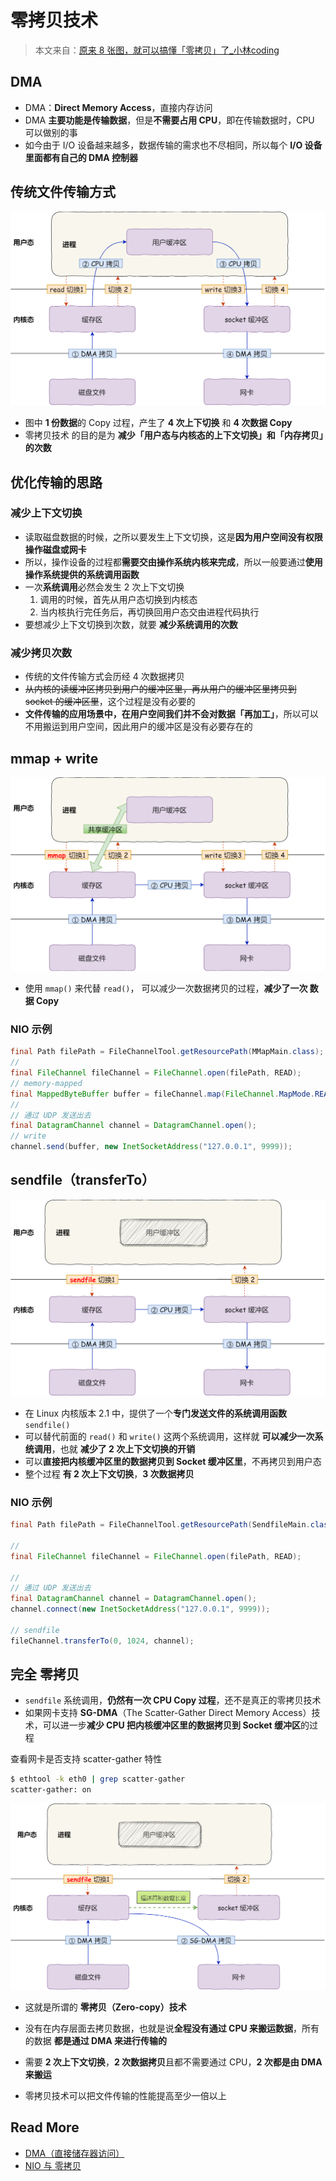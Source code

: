 # 零拷贝技术

> 本文来自：[原来 8 张图，就可以搞懂「零拷贝」了_小林coding](https://blog.csdn.net/qq_34827674/article/details/108756999)



## DMA

- DMA：**Direct Memory Access**，直接内存访问
- DMA **主要功能是传输数据**，但是**不需要占用 CPU**，即在传输数据时，CPU 可以做别的事
- 如今由于 I/O 设备越来越多，数据传输的需求也不尽相同，所以每个 **I/O 设备里面都有自己的 DMA 控制器**



## 传统文件传输方式

![img](-images/Zero-Copy-read-write.png)

- 图中 **1 份数据**的 Copy 过程，产生了 **4 次上下切换** 和 **4 次数据 Copy**
- 零拷贝技术 的目的是为 **减少「用户态与内核态的上下文切换」和「内存拷贝」的次数**



## 优化传输的思路

### 减少上下文切换

- 读取磁盘数据的时候，之所以要发生上下文切换，这是**因为用户空间没有权限操作磁盘或网卡**
- 所以，操作设备的过程都**需要交由操作系统内核来完成**，所以一般要通过**使用操作系统提供的系统调用函数**
- 一次**系统调用**必然会发生 2 次上下文切换
  1. 调用的时候，首先从用户态切换到内核态
  2. 当内核执行完任务后，再切换回用户态交由进程代码执行
- 要想减少上下文切换到次数，就要 **减少系统调用的次数**

### 减少拷贝次数

- 传统的文件传输方式会历经 4 次数据拷贝
- ~~从内核的读缓冲区拷贝到用户的缓冲区里，再从用户的缓冲区里拷贝到 socket 的缓冲区里~~，这个过程是没有必要的
- **文件传输的应用场景中，在用户空间我们并不会对数据「再加工」**，所以可以不用搬运到用户空间，因此用户的缓冲区是没有必要存在的



## mmap + write

![img](-images/Zero-Copy-mmap.png)

- 使用 `mmap()` 来代替 `read()`， 可以减少一次数据拷贝的过程，**减少了一次 数据 Copy**



### NIO 示例

```java
final Path filePath = FileChannelTool.getResourcePath(MMapMain.class);
// 
final FileChannel fileChannel = FileChannel.open(filePath, READ);
// memory-mapped
final MappedByteBuffer buffer = fileChannel.map(FileChannel.MapMode.READ_ONLY, 0, 1024);
// 
// 通过 UDP 发送出去
final DatagramChannel channel = DatagramChannel.open();
// write
channel.send(buffer, new InetSocketAddress("127.0.0.1", 9999));
```



## sendfile（transferTo）

![img](-images/Zero-Copy-sendfile.png)



- 在 Linux 内核版本 2.1 中，提供了一个**专门发送文件的系统调用函数** `sendfile()`
- 可以替代前面的 `read()` 和 `write()` 这两个系统调用，这样就 **可以减少一次系统调用**，也就 **减少了 2 次上下文切换的开销**
- 可以**直接把内核缓冲区里的数据拷贝到 Socket 缓冲区里**，不再拷贝到用户态
- 整个过程 **有 2 次上下文切换**，**3 次数据拷贝**



### NIO 示例

```java
final Path filePath = FileChannelTool.getResourcePath(SendfileMain.class);

//
final FileChannel fileChannel = FileChannel.open(filePath, READ);

//
// 通过 UDP 发送出去
final DatagramChannel channel = DatagramChannel.open();
channel.connect(new InetSocketAddress("127.0.0.1", 9999));

// sendfile
fileChannel.transferTo(0, 1024, channel);
```



## 完全 零拷贝

- `sendfile` 系统调用，**仍然有一次 CPU Copy 过程**，还不是真正的零拷贝技术
- 如果网卡支持 **SG-DMA**（The Scatter-Gather Direct Memory Access）技术，可以进一步**减少 CPU 把内核缓冲区里的数据拷贝到 Socket 缓冲区**的过程

查看网卡是否支持 scatter-gather 特性

```bash
$ ethtool -k eth0 | grep scatter-gather
scatter-gather: on
```


![img](-images/Zero-Copy-Real.png)




- 这就是所谓的 **零拷贝（Zero-copy）技术**
- 没有在内存层面去拷贝数据，也就是说**全程没有通过 CPU 来搬运数据**，所有的数据 **都是通过 DMA 来进行传输的**
- 需要 **2 次上下文切换**，**2 次数据拷贝**且都不需要通过 CPU，**2 次都是由 DMA 来搬运**

- 零拷贝技术可以把文件传输的性能提高至少一倍以上

## Read More

- [DMA（直接储存器访问）](https://blog.csdn.net/zxh1592000/article/details/78678132)
- [NIO 与 零拷贝](https://www.cnblogs.com/ronnieyuan/p/12009692.html)
